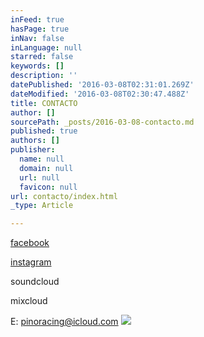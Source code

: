 ```yaml
---
inFeed: true
hasPage: true
inNav: false
inLanguage: null
starred: false
keywords: []
description: ''
datePublished: '2016-03-08T02:31:01.269Z'
dateModified: '2016-03-08T02:30:47.488Z'
title: CONTACTO
author: []
sourcePath: _posts/2016-03-08-contacto.md
published: true
authors: []
publisher:
  name: null
  domain: null
  url: null
  favicon: null
url: contacto/index.html
_type: Article

---
```

[facebook][0]

[instagram][1]

soundcloud

mixcloud

E: pinoracing@icloud.com
![](https://the-grid-user-content.s3-us-west-2.amazonaws.com/54113fa0-2cff-4892-999b-9c158e490a23.jpg)

[0]: https://www.facebook.com/djpino71/
[1]: https://www.instagram.com/pino_dj/